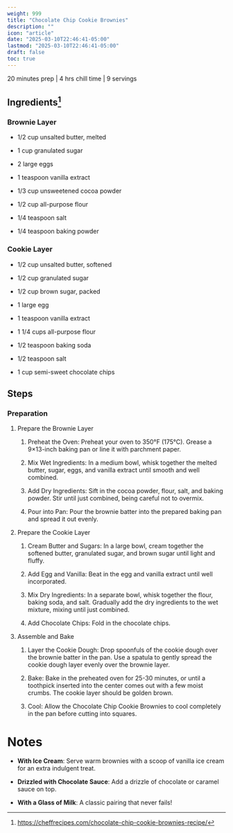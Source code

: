 ```yaml
---
weight: 999
title: "Chocolate Chip Cookie Brownies"
description: ""
icon: "article"
date: "2025-03-10T22:46:41-05:00"
lastmod: "2025-03-10T22:46:41-05:00"
draft: false
toc: true
---
```


20 minutes prep | 4 hrs chill time | 9 servings

## Ingredients[^1]

### Brownie Layer

- 1/2 cup unsalted butter, melted

- 1 cup granulated sugar

- 2 large eggs

- 1 teaspoon vanilla extract

- 1/3 cup unsweetened cocoa powder

- 1/2 cup all-purpose flour

- 1/4 teaspoon salt

- 1/4 teaspoon baking powder

### Cookie Layer

- 1/2 cup unsalted butter, softened

- 1/2 cup granulated sugar

- 1/2 cup brown sugar, packed

- 1 large egg

- 1 teaspoon vanilla extract

- 1 1/4 cups all-purpose flour

- 1/2 teaspoon baking soda

- 1/2 teaspoon salt

- 1 cup semi-sweet chocolate chips

## Steps

### Preparation

1. Prepare the Brownie Layer

    1. Preheat the Oven: Preheat your oven to 350°F (175°C). Grease a 9×13-inch baking pan or line it with parchment paper.

    1. Mix Wet Ingredients: In a medium bowl, whisk together the melted butter, sugar, eggs, and vanilla extract until smooth and well combined.

    1. Add Dry Ingredients: Sift in the cocoa powder, flour, salt, and baking powder. Stir until just combined, being careful not to overmix.

    1. Pour into Pan: Pour the brownie batter into the prepared baking pan and spread it out evenly.

1. Prepare the Cookie Layer

    1. Cream Butter and Sugars: In a large bowl, cream together the softened butter, granulated sugar, and brown sugar until light and fluffy.

    1. Add Egg and Vanilla: Beat in the egg and vanilla extract until well incorporated.

    1. Mix Dry Ingredients: In a separate bowl, whisk together the flour, baking soda, and salt. Gradually add the dry ingredients to the wet mixture, mixing until just combined.

    1. Add Chocolate Chips: Fold in the chocolate chips.

1. Assemble and Bake

    1. Layer the Cookie Dough: Drop spoonfuls of the cookie dough over the brownie batter in the pan. Use a spatula to gently spread the cookie dough layer evenly over the brownie layer.

    1. Bake: Bake in the preheated oven for 25-30 minutes, or until a toothpick inserted into the center comes out with a few moist crumbs. The cookie layer should be golden brown.

    1. Cool: Allow the Chocolate Chip Cookie Brownies to cool completely in the pan before cutting into squares.

# Notes

- **With Ice Cream**: Serve warm brownies with a scoop of vanilla ice cream for an extra indulgent treat.

- **Drizzled with Chocolate Sauce**: Add a drizzle of chocolate or caramel sauce on top.

- **With a Glass of Milk**: A classic pairing that never fails!

[^1]: https://cheffrecipes.com/chocolate-chip-cookie-brownies-recipe/
